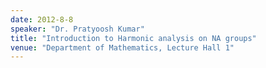 ```yaml
---
date: 2012-8-8
speaker: "Dr. Pratyoosh Kumar"
title: "Introduction to Harmonic analysis on NA groups"
venue: "Department of Mathematics, Lecture Hall 1"
---
```



